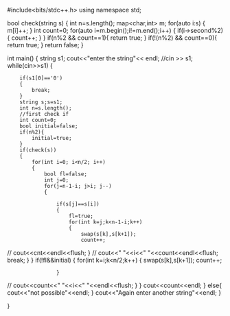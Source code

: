 #include<bits/stdc++.h>
using namespace std;

bool check(string s)
{
    int n=s.length();
    map<char,int> m;
    for(auto i:s)
    {
        m[i]++;
    }
    int count=0;
    for(auto i=m.begin();i!=m.end();i++)
    {
        if(i->second%2)
        {
            count++;
        }
    }
    if(n%2 && count==1){
        return true;
    }
    if(!(n%2) && count==0){
        return true;
    }
    return false;
}

int main()
{
    string s1;
    cout<<"enter the string"<< endl;
    //cin >> s1;
    while(cin>>s1)
    {
    
        if(s1[0]=='0')
        {
            break;
        }
        string s;s=s1;
        int n=s.length();
        //first check if
        int count=0;
        bool initial=false;
        if(n%2){
            initial=true;
        }
        if(check(s))
        {
            for(int i=0; i<n/2; i++)
            {
                bool fl=false;
                int j=0;
                for(j=n-1-i; j>i; j--)
                {

                    if(s[j]==s[i])
                    {
                        fl=true;
                        for(int k=j;k<n-1-i;k++)
                        {
                            swap(s[k],s[k+1]);
                            count++;
//                            cout<<cnt<<endl<<flush;
                        }
//                        cout<<" "<<i<<" "<<count<<endl<<flush;
                        break;
                    }
                }
                if(!fl&&initial)
                {
                    for(int k=i;k<n/2;k++)
                    {
                        swap(s[k],s[k+1]);
                        count++;

                    }
//                    cout<<count<<" "<<i<<" "<<endl<<flush;
                }
            }
            cout<<count<<endl;
        }
        else{
            cout<<"not possible"<<endl;
        }
        cout<<"Again enter another string"<<endl;
    }

}
